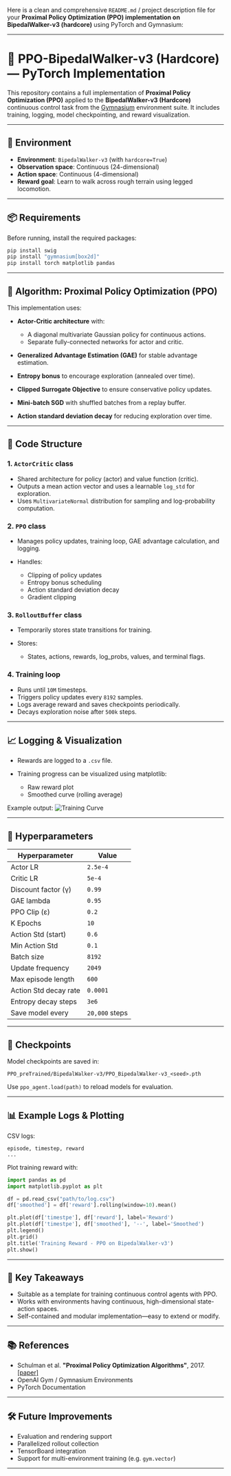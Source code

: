 Here is a clean and comprehensive `README.md` / project description file for your **Proximal Policy Optimization (PPO) implementation on BipedalWalker-v3 (hardcore)** using PyTorch and Gymnasium:

---

# 🦿 PPO-BipedalWalker-v3 (Hardcore) — PyTorch Implementation

This repository contains a full implementation of **Proximal Policy Optimization (PPO)** applied to the **BipedalWalker-v3 (Hardcore)** continuous control task from the [Gymnasium](https://gymnasium.farama.org/) environment suite. It includes training, logging, model checkpointing, and reward visualization.

---

## 🚀 Environment

* **Environment**: `BipedalWalker-v3` (with `hardcore=True`)
* **Observation space**: Continuous (24-dimensional)
* **Action space**: Continuous (4-dimensional)
* **Reward goal**: Learn to walk across rough terrain using legged locomotion.

---

## 📦 Requirements

Before running, install the required packages:

```bash
pip install swig
pip install "gymnasium[box2d]"
pip install torch matplotlib pandas
```

---

## 🧠 Algorithm: Proximal Policy Optimization (PPO)

This implementation uses:

* **Actor-Critic architecture** with:

  * A diagonal multivariate Gaussian policy for continuous actions.
  * Separate fully-connected networks for actor and critic.
* **Generalized Advantage Estimation (GAE)** for stable advantage estimation.
* **Entropy bonus** to encourage exploration (annealed over time).
* **Clipped Surrogate Objective** to ensure conservative policy updates.
* **Mini-batch SGD** with shuffled batches from a replay buffer.
* **Action standard deviation decay** for reducing exploration over time.

---

## 🧱 Code Structure

### 1. `ActorCritic` class

* Shared architecture for policy (actor) and value function (critic).
* Outputs a mean action vector and uses a learnable `log_std` for exploration.
* Uses `MultivariateNormal` distribution for sampling and log-probability computation.

### 2. `PPO` class

* Manages policy updates, training loop, GAE advantage calculation, and logging.
* Handles:

  * Clipping of policy updates
  * Entropy bonus scheduling
  * Action standard deviation decay
  * Gradient clipping

### 3. `RolloutBuffer` class

* Temporarily stores state transitions for training.
* Stores:

  * States, actions, rewards, log\_probs, values, and terminal flags.

### 4. Training loop

* Runs until `10M` timesteps.
* Triggers policy updates every `8192` samples.
* Logs average reward and saves checkpoints periodically.
* Decays exploration noise after `500k` steps.

---

## 📈 Logging & Visualization

* Rewards are logged to a `.csv` file.
* Training progress can be visualized using matplotlib:

  * Raw reward plot
  * Smoothed curve (rolling average)

Example output:
![Training Curve](https://i.imgur.com/example_placeholder.png)

---

## 🧪 Hyperparameters

| Hyperparameter        | Value          |
| --------------------- | -------------- |
| Actor LR              | `2.5e-4`       |
| Critic LR             | `5e-4`         |
| Discount factor (γ)   | `0.99`         |
| GAE lambda            | `0.95`         |
| PPO Clip (ε)          | `0.2`          |
| K Epochs              | `10`           |
| Action Std (start)    | `0.6`          |
| Min Action Std        | `0.1`          |
| Batch size            | `8192`         |
| Update frequency      | `2049`         |
| Max episode length    | `600`          |
| Action Std decay rate | `0.0001`       |
| Entropy decay steps   | `3e6`          |
| Save model every      | `20,000` steps |

---

## 💾 Checkpoints

Model checkpoints are saved in:

```
PPO_preTrained/BipedalWalker-v3/PPO_BipedalWalker-v3_<seed>.pth
```

Use `ppo_agent.load(path)` to reload models for evaluation.

---

## 📊 Example Logs & Plotting

CSV logs:

```
episode, timestep, reward
...
```

Plot training reward with:

```python
import pandas as pd
import matplotlib.pyplot as plt

df = pd.read_csv("path/to/log.csv")
df['smoothed'] = df['reward'].rolling(window=10).mean()

plt.plot(df['timestpe'], df['reward'], label='Reward')
plt.plot(df['timestpe'], df['smoothed'], '--', label='Smoothed')
plt.legend()
plt.grid()
plt.title('Training Reward - PPO on BipedalWalker-v3')
plt.show()
```

---

## 🔑 Key Takeaways

* Suitable as a template for training continuous control agents with PPO.
* Works with environments having continuous, high-dimensional state-action spaces.
* Self-contained and modular implementation—easy to extend or modify.

---

## 📚 References

* Schulman et al. **"Proximal Policy Optimization Algorithms"**, 2017. [\[paper\]](https://arxiv.org/abs/1707.06347)
* OpenAI Gym / Gymnasium Environments
* PyTorch Documentation

---

## 🛠 Future Improvements

* Evaluation and rendering support
* Parallelized rollout collection
* TensorBoard integration
* Support for multi-environment training (e.g. `gym.vector`)

---
